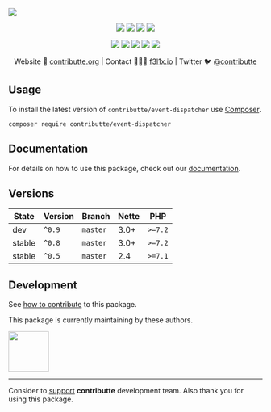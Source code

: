 ![](https://heatbadger.now.sh/github/readme/contributte/event-dispatcher/)

<p align=center>
  <a href="https://github.com/contributte/event-dispatcher/actions"><img src="https://badgen.net/github/checks/contributte/event-dispatcher/master?cache=300"></a>
  <a href="https://coveralls.io/r/contributte/event-dispatcher"><img src="https://badgen.net/coveralls/c/github/contributte/event-dispatcher?cache=300"></a>
  <a href="https://packagist.org/packages/contributte/event-dispatcher"><img src="https://badgen.net/packagist/dm/contributte/event-dispatcher"></a>
  <a href="https://packagist.org/packages/contributte/event-dispatcher"><img src="https://badgen.net/packagist/v/contributte/event-dispatcher"></a>
</p>
<p align=center>
  <a href="https://packagist.org/packages/contributte/event-dispatcher"><img src="https://badgen.net/packagist/php/contributte/event-dispatcher"></a>
  <a href="https://github.com/contributte/event-dispatcher"><img src="https://badgen.net/github/license/contributte/event-dispatcher"></a>
  <a href="https://bit.ly/ctteg"><img src="https://badgen.net/badge/support/gitter/cyan"></a>
  <a href="https://bit.ly/cttfo"><img src="https://badgen.net/badge/support/forum/yellow"></a>
  <a href="https://contributte.org/partners.html"><img src="https://badgen.net/badge/sponsor/donations/F96854"></a>
</p>

<p align=center>
Website 🚀 <a href="https://contributte.org">contributte.org</a> | Contact 👨🏻‍💻 <a href="https://f3l1x.io">f3l1x.io</a> | Twitter 🐦 <a href="https://twitter.com/contributte">@contributte</a>
</p>

## Usage

To install the latest version of `contributte/event-dispatcher` use [Composer](https://getcomposer.com).

```
composer require contributte/event-dispatcher
```

## Documentation

For details on how to use this package, check out our [documentation](.docs).

## Versions

| State       | Version | Branch   | Nette | PHP     |
|-------------|---------|----------|-------|---------|
| dev         | `^0.9`  | `master` | 3.0+  | `>=7.2` |
| stable      | `^0.8`  | `master` | 3.0+  | `>=7.2` |
| stable      | `^0.5`  | `master` | 2.4   | `>=7.1` |

## Development

See [how to contribute](https://contributte.org/contributing.html) to this package.

This package is currently maintaining by these authors.

<a href="https://github.com/f3l1x">
  <img width="80" height="80" src="https://avatars2.githubusercontent.com/u/538058?v=3&s=80">
</a>

-----

Consider to [support](https://contributte.org/partners.html) **contributte** development team.
Also thank you for using this package.
